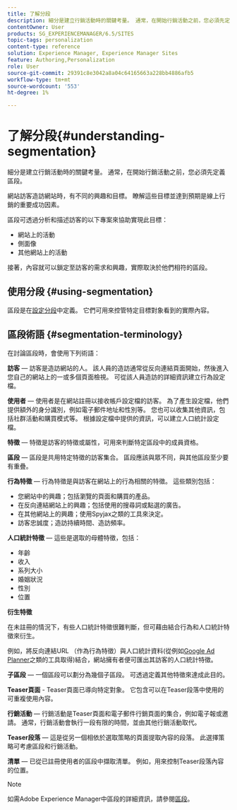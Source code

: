 ```yaml
---
title: 了解分段
description: 細分是建立行銷活動時的關鍵考量。 通常，在開始行銷活動之前，您必須先定義區段。
contentOwner: User
products: SG_EXPERIENCEMANAGER/6.5/SITES
topic-tags: personalization
content-type: reference
solution: Experience Manager, Experience Manager Sites
feature: Authoring,Personalization
role: User
source-git-commit: 29391c8e3042a8a04c64165663a228bb4886afb5
workflow-type: tm+mt
source-wordcount: '553'
ht-degree: 1%

---
```


# 了解分段{#understanding-segmentation}

細分是建立行銷活動時的關鍵考量。 通常，在開始行銷活動之前，您必須先定義區段。

網站訪客造訪網站時，有不同的興趣和目標。 瞭解這些目標並達到預期是線上行銷的重要成功因素。

區段可透過分析和描述訪客的以下專案來協助實現此目標：

* 網站上的活動
* 側面像
* 其他網站上的活動

接著，內容就可以鎖定至訪客的需求和興趣，實際取決於他們相符的區段。

## 使用分段 {#using-segmentation}

區段是在[設定分段](/help/sites-administering/campaign-segmentation.md)中定義。 它們可用來控管特定目標對象看到的實際內容。

## 區段術語 {#segmentation-terminology}

在討論區段時，會使用下列術語：

**訪客** — 訪客是造訪網站的人。 該人員的造訪通常從反向連結頁面開始，然後進入您自己的網站上的一或多個頁面檢視。 可從該人員造訪的詳細資訊建立行為設定檔。

**使用者** — 使用者是在網站註冊以接收帳戶設定檔的訪客。 為了產生設定檔，他們提供額外的身分識別，例如電子郵件地址和性別等。 您也可以收集其他資訊，包括社群活動和購買模式等。 根據設定檔中提供的資訊，可以建立人口統計設定檔。

**特徵** — 特徵是訪客的特徵或屬性，可用來判斷特定區段中的成員資格。

**區段** — 區段是共用特定特徵的訪客集合。 區段應該與眾不同，與其他區段至少要有重疊。

**行為特徵** — 行為特徵是與訪客在網站上的行為相關的特徵。 這些類別包括：

* 您網站中的興趣；包括瀏覽的頁面和購買的產品。
* 在反向連結網站上的興趣；包括使用的搜尋詞或點選的廣告。
* 在其他網站上的興趣；使用Spyjax之類的工具來決定。
* 訪客忠誠度；造訪持續時間、造訪頻率。

**人口統計特徵** — 這些是選取的母體特徵，包括：

* 年齡
* 收入
* 系列大小
* 婚姻狀況
* 性別
* 位置

**衍生特徵**

在未註冊的情況下，有些人口統計特徵很難判斷，但可藉由結合行為和人口統計特徵來衍生。

例如，將反向連結URL （作為行為特徵）與人口統計資料(從例如[Google Ad Planner](https://www.google.com/adplanner/)之類的工具取得)結合，網站擁有者便可匯出其訪客的人口統計特徵。

**子區段** — 一個區段可以劃分為幾個子區段。 可透過定義其他特徵來達成此目的。

**Teaser頁面** - Teaser頁面已導向特定對象。 它包含可以在Teaser段落中使用的可重複使用內容。

**行銷活動** — 行銷活動是Teaser頁面和電子郵件行銷頁面的集合，例如電子報或邀請。 通常，行銷活動會執行一段有限的時間，並由其他行銷活動取代。

**Teaser段落** — 這是從另一個相依於選取策略的頁面提取內容的段落。 此選擇策略可考慮區段和行銷活動。

**清單** — 已從已註冊使用者的區段中擷取清單。 例如，用來控制Teaser段落內容的位置。

>[!NOTE]
>
>如需Adobe Experience Manager中區段的詳細資訊，請參閱[區段](/help/sites-administering/campaign-segmentation.md)。
